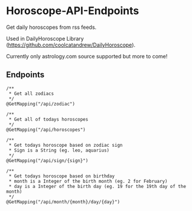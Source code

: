 # Horoscope-API-Endpoints
Get daily horoscopes from rss feeds. 

Used in DailyHoroscope Library (https://github.com/coolcatandrew/DailyHoroscope).

Currently only astrology.com source supported but more to come!

## Endpoints


    /**
     * Get all zodiacs
     */
    @GetMapping("/api/zodiac")
    
    /**
     * Get all of todays horoscopes
     */
    @GetMapping("/api/horoscopes")

    /**
     * Get todays horoscope based on zodiac sign
     * Sign is a String (eg. leo, aquarius)
     */
    @GetMapping("/api/sign/{sign}")

    /**
     * Get todays horoscope based on birthday
     * month is a Integer of the birth month (eg. 2 for February)
     * day is a Integer of the birth day (eg. 19 for the 19th day of the month)
     */
    @GetMapping("/api/month/{month}/day/{day}")
    
